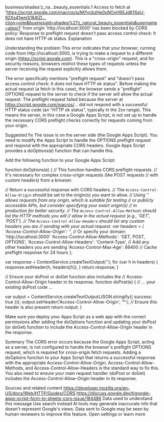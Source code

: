 business/shadea'z_na…beauty_essentials:1 Access to fetch at 'https://script.google.com/macros/s/AKfycbzHe0uNOxH9SJd61XqU-92Xs41wmS184IZI…ction=vote&businessId=shadea%27z_natural_beauty_essentials&username=alexc1' from origin 'http://localhost:3000' has been blocked by CORS policy: Response to preflight request doesn't pass access control check: It does not have HTTP ok status.
Explanation

Understanding the problem
This error indicates that your browser, running code from http://localhost:3000, is trying to make a request to a different origin (https://script.google.com). This is a "cross-origin" request, and for security reasons, browsers restrict these types of requests unless the server receiving the request explicitly allows them.

The error specifically mentions "preflight request" and "doesn't pass access control check: It does not have HTTP ok status". Before making the actual request (a fetch in this case), the browser sends a "preflight" OPTIONS request to the server to check if the server will allow the actual request. The preflight request failed because the server at https://script.google.com/macros/... did not respond with a successful HTTP status code (an "HTTP ok status", typically in the 2xx range). This means the server, in this case a Google Apps Script, is not set up to handle the necessary CORS preflight checks correctly for requests coming from your origin.

Suggested fix
The issue is on the server side (the Google Apps Script). You need to modify the Apps Script to handle the OPTIONS preflight request and respond with the appropriate CORS headers. Google Apps Script provides a doOptions(e) function that can handle this.

Add the following function to your Google Apps Script:

function doOptions(e) {
  // This function handles CORS preflight requests.
  // It's necessary for complex cross-origin requests (like POST requests
  // with custom headers) from a browser.

  // Return a successful response with CORS headers.
  // The `Access-Control-Allow-Origin` should be set to the origin(s) you want to allow.
  // Using '*' allows requests from any origin, which is suitable for testing
  // or publicly accessible APIs, but consider specifying your exact origin(s)
  // in production for better security.
  // The `Access-Control-Allow-Methods` should list the HTTP methods you will
  // allow in the actual request (e.g., 'GET', 'POST').
  // The `Access-Control-Allow-Headers` should list any custom headers you are
  // sending with your actual request.
  var headers = {
    'Access-Control-Allow-Origin': '*', // Or specify your domain: 'http://localhost:3000'
    'Access-Control-Allow-Methods': 'GET, POST, OPTIONS',
    'Access-Control-Allow-Headers': 'Content-Type', // Add any other headers you are sending
    'Access-Control-Max-Age': 86400 // Cache preflight response for 24 hours
  };

  var response = ContentService.createTextOutput('');
  for (var h in headers) {
    response.setHeader(h, headers[h]);
  }
  return response;
}

// Ensure your doPost or doGet function also includes the
// Access-Control-Allow-Origin header in its response.
function doPost(e) {
  // ... your existing doPost code ...

  var output = ContentService.createTextOutput(JSON.stringify({ success: true }));
  output.setHeader('Access-Control-Allow-Origin', '*'); // Ensure this header is also present
  return output;
}

Make sure you deploy your Apps Script as a web app with the correct permissions after adding the doOptions function and updating your doPost (or doGet) function to include the Access-Control-Allow-Origin header in the response.

Summary
The CORS error occurs because the Google Apps Script, acting as a server, is not configured to handle the browser's preflight OPTIONS request, which is required for cross-origin fetch requests. Adding a doOptions function to your Apps Script that returns a successful response with the appropriate Access-Control-Allow-Origin, Access-Control-Allow-Methods, and Access-Control-Allow-Headers is the standard way to fix this. You also need to ensure your main request handler (doPost or doGet) includes the Access-Control-Allow-Origin header in its response.

Sources and related content
https://developer.mozilla.org/en-US/docs/Web/HTTP/Guides/CORS
https://discuss.google.dev/t/google-apps-script-form-to-sheets-cors-issue/184486
Data used to understand this message
Use search instead
AI tools may generate inaccurate info that doesn't represent Google's views. Data sent to Google may be seen by human reviewers to improve this feature. Open settings or learn more

